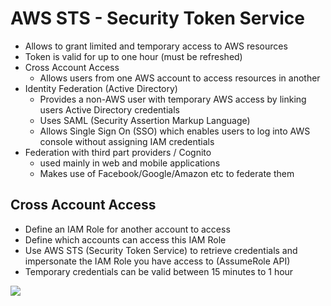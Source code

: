 # AWS STS - Security Token Service

- Allows to grant limited and temporary access to AWS resources
- Token is valid for up to one hour (must be refreshed)
- Cross Account Access
    - Allows users from one AWS account to access resources in another
- Identity Federation (Active Directory)
    - Provides a non-AWS user with temporary AWS access by linking users Active Directory credentials
    - Uses SAML (Security Assertion Markup Language)
    - Allows Single Sign On (SSO) which enables users to log into AWS console without assigning IAM credentials
- Federation with third part providers / Cognito
    - used mainly in web and mobile applications
    - Makes use of Facebook/Google/Amazon etc to federate them

## Cross Account Access

- Define an IAM Role for another account to access
- Define which accounts can access this IAM Role
- Use AWS STS (Security Token Service) to retrieve credentials and impersonate the IAM Role you have access to (AssumeRole API)
- Temporary credentials can be valid between 15 minutes to 1 hour

![](2020-01-01-15-12-48.png)